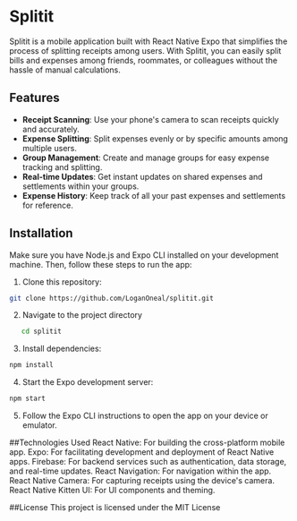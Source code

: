 # Splitit

Splitit is a mobile application built with React Native Expo that simplifies the process of splitting receipts among users. With Splitit, you can easily split bills and expenses among friends, roommates, or colleagues without the hassle of manual calculations.

## Features

- **Receipt Scanning**: Use your phone's camera to scan receipts quickly and accurately.
- **Expense Splitting**: Split expenses evenly or by specific amounts among multiple users.
- **Group Management**: Create and manage groups for easy expense tracking and splitting.
- **Real-time Updates**: Get instant updates on shared expenses and settlements within your groups.
- **Expense History**: Keep track of all your past expenses and settlements for reference.

## Installation

Make sure you have Node.js and Expo CLI installed on your development machine. Then, follow these steps to run the app:

1. Clone this repository:

```bash
git clone https://github.com/LoganOneal/splitit.git
```
2. Navigate to the project directory
```bash
   cd splitit
```
3. Install dependencies:
```bash
npm install
```
4. Start the Expo development server:
```bash
npm start
```
5. Follow the Expo CLI instructions to open the app on your device or emulator.

##Technologies Used
React Native: For building the cross-platform mobile app.
Expo: For facilitating development and deployment of React Native apps.
Firebase: For backend services such as authentication, data storage, and real-time updates.
React Navigation: For navigation within the app.
React Native Camera: For capturing receipts using the device's camera.
React Native Kitten UI: For UI components and theming.


##License
This project is licensed under the MIT License
